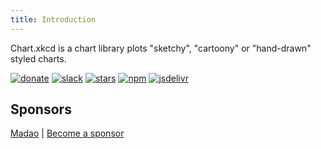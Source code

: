 ```yaml
---
title: Introduction
---
```


<!-- Chart.xkcd is an xkcd styled chart library. Not like most chart libs out there do precise plots. The rough, seemingly hand drawn nature of the graph provides a visual hint as to the imprecision of the results. It is useful in some cases.

When precise numbers


We already have lots of great chart libraries like [chart.js](), [echart](), [chartist-js](https://github.com/gionkunz/chartist-js) etc. One of the problems I've had with them is  that everything they draw is so precise and perfect. Sometimes I want the plots looks less precise to d -->

Chart.xkcd is a chart library plots "sketchy", "cartoony" or "hand-drawn" styled charts.

[![donate](https://flat.badgen.net/badge/support%20me/donate/?color=e85b46)](https://patreon.com/timqian)
[![slack](https://flat.badgen.net/badge/chat%20with%20us/slack/green)](https://join.slack.com/t/t9tio/shared_invite/enQtNjgzMzkwMDM0NTE3LTE5ZTUzYjU4Y2I0YzRiZjNkYTkzMzE1ZmM0NDdmYzRlZmMxNGY1MzZlN2EwYjYyNWVlMWY0Nzk2MDBhNWZlY2I)
[![stars](https://flat.badgen.net/github/stars/timqian/chart.xkcd?icon=github)](https://github.com/timqian/chart.xkcd)
[![npm](https://flat.badgen.net/npm/v/chart.xkcd/?color=fb3e44)](https://www.npmjs.com/package/chart.xkcd)
[![jsdelivr](https://data.jsdelivr.com/v1/package/npm/chart.xkcd/badge)](https://www.jsdelivr.com/package/npm/chart.xkcd)

## Sponsors

[Madao](https://madao.me/) | [Become a sponsor](https://www.patreon.com/timqian)
